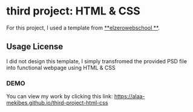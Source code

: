 # third project: HTML & CSS
For this project, I used a template from [**elzerowebschool  **](https://www.graphberry.com/item/kasper-one-page-psd-template).
## Usage License
I did not design this template, I simply transfromed the provided PSD file into functional webpage using HTML & CSS
### DEMO
You can view my work by clicking this link:
https://alaa-mekibes.github.io/third-project-html-css
